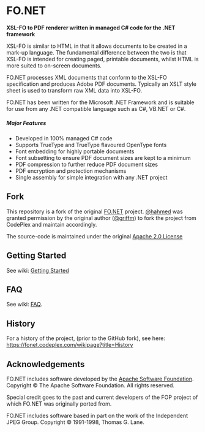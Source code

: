 # FO.NET

**XSL-FO to PDF renderer written in managed C# code for the .NET framework**

XSL-FO is similar to HTML in that it allows documents to be created in a mark-up language. The fundamental difference between the two is that XSL-FO is intended for creating paged, printable documents, whilst HTML is more suited to on-screen documents. 

FO.NET processes XML documents that conform to the XSL-FO specification and produces Adobe PDF documents. Typically an XSLT style sheet is used to transform raw XML data into XSL-FO.

FO.NET has been written for the Microsoft .NET Framework and is suitable for use from any .NET compatible language such as C#, VB.NET or C#.

##### Major Features
- Developed in 100% managed C# code
- Supports TrueType and TrueType flavoured OpenType fonts
- Font embedding for highly portable documents
- Font subsetting to ensure PDF document sizes are kept to a minimum
- PDF compression to further reduce PDF document sizes
- PDF encryption and protection mechanisms
- Single assembly for simple integration with any .NET project

## Fork

This repository is a fork of the original [FO.NET](https://fonet.codeplex.com/) project. [@hahmed](https://github.com/hahmed/) was granted permission by the original author ([@griffm](griffm)) to fork the project from CodePlex and maintain accordingly.

The source-code is maintained under the original [Apache 2.0 License](https://fonet.codeplex.com/license)


## Getting Started
See wiki: [Getting Started](../../wiki/Getting-Started)

## FAQ
See wiki: [FAQ](../../wiki/FAQ).

## History

For a history of the project, (prior to the GitHub fork), see here:<br/>
https://fonet.codeplex.com/wikipage?title=History

## Acknowledgements

FO.NET includes software developed by the [Apache Software Foundation](http://www.apache.org).
Copyright &copy; The Apache Software Foundation. All rights reserved.

Special credit goes to the past and current developers of the FOP project of which FO.NET was originally ported from.

FO.NET includes software based in part on the work of the Independent JPEG Group. Copyright &copy; 1991-1998, Thomas G. Lane.
